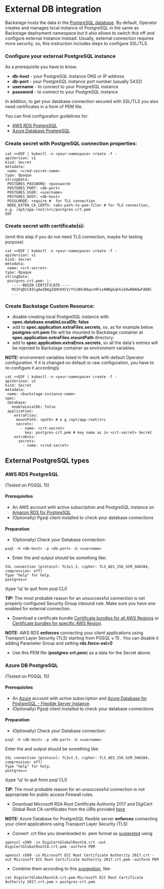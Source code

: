 # External DB integration

Backstage hosts the data in the [PostgreSQL database](https://backstage.io/docs/getting-started/config/database/).
By default, Operator creates and manages local instance of PostgreSQL in the same as Backstage deployment namespace but it also allows to switch this off and configure external instance instead.
Usually, external connection requires more security, so, this instruction includes steps to configure SSL/TLS.

### Configure your external PostgreSQL instance
As a prerequisite you have to know:
- **db-host** - your PostgreSQL instance DNS or IP address 
- **db-port** - your PostgreSQL instance port number (usually 5432)
- **username** - to connect to your PostgreSQL instance
- **password** - to connect to your PostgreSQL instance

In addition, to get your database connection secured with SSL/TLS you also need certificates in a form of PEM file. 

You can find configuration guidelines for:
- [AWS RDS PostgreSQL](#aws-rds-postgresql)
- [Azure Database PostgreSQL](#azure-db-postgresql)

### Create secret with PostgreSQL connection properties:
````
cat <<EOF | kubectl -n <your-namespace> create -f -
apiVersion: v1
kind: Secret
metadata:
 name: <cred-secret-name>
type: Opaque
stringData:
 POSTGRES_PASSWORD: <password>
 POSTGRES_PORT: <db-port>
 POSTGRES_USER: <username>
 POSTGRES_HOST: <db-host>
 PGSSLMODE: require #  for TLS connection
 NODE_EXTRA_CA_CERTS: <abs-path-to-pem-file> # for TLS connection, e.g. /opt/app-root/src/postgres-crt.pem
EOF
````

### Create secret with certificate(s):
(omit this step if you do not need TLS connection, maybe for testing purpose)

````
cat <<EOF | kubectl -n <your-namespace> create -f -
apiVersion: v1
kind: Secret
metadata:
 name: <crt-secret>
type: Opaque
stringData:
 postgres-crt.pem: |-
   -----BEGIN CERTIFICATE-----
   MIIFqDCCA5CgAwIBAgIQHtOXCV/YtLNHcB6qvn9FszANBgkqhkiG9w0BAQwFADBl
   ... 
````

### Create Backstage Custom Resource:

- disable creating local PostgreSQL instance with **spec.database.enableLocalDb: false**
- add **<crt-secret>** to **spec.application.extraFiles.secrets**, so, as for example below **postgres-crt.pem** file will be mounted to Backstage container at **spec.application.extraFiles.mountPath** directory:   
- add **<cred-secret>** to **spec.application.extraEnvs.secrets**, so all the data's entries will be injected to Backstage container as environment variables.

**NOTE:** environment variables listed in **<cred-secret>** file work with default Operator configuration. If it is changed on default or raw configuration, you have to re-configure it accordingly.

````
cat <<EOF | kubectl -n <your-namespace> create -f -
apiVersion: v1
kind: Secret
metadata:
 name: <backstage-instance-name>
spec:
 database:
   enableLocalDb: false 
 application: 
    extraFiles:
     mountPath: <path> # e g /opt/app-root/src
     secrets:
       - name: <crt-secret> 
         key: postgres-crt.pem # key name as in <crt-secret> Secret
    extraEnvs:
      secrets:
        - name: <cred-secret>  
````

## External PostgreSQL types

### AWS RDS PostgreSQL
(Tested on PGSQL 15)

#### Prerequisites
- An AWS account with active subscription and PostgreSQL instance on [Amazon RDS for PostgreSQL](https://aws.amazon.com/rds/postgresql/) 
- (Optionally) Pgsql client installed to check your database connections 

#### Preparation
- (Optionally) Check your Database connection:

````
psql -h <db-host> -p <db-port> -U <username>
````

- Enter the <password> and output should be something like:

````
SSL connection (protocol: TLSv1.3, cipher: TLS_AES_256_GCM_SHA384, compression: off)
Type "help" for help.
postgres=>
````

(type ‘\q’ to quit from psql CLI)

**TIP:** The most probable reason for an unsuccessful connection is not properly configured Security Group inbound rule. Make sure you have one enabled for external connection.

- Download a certificate bundle [Certificate bundles for all AWS Regions](https://docs.aws.amazon.com/AmazonRDS/latest/UserGuide/UsingWithRDS.SSL.html#UsingWithRDS.SSL.CertificatesAllRegions) or [Certificate bundles for specific AWS Region](https://docs.aws.amazon.com/AmazonRDS/latest/UserGuide/UsingWithRDS.SSL.html#UsingWithRDS.SSL.RegionCertificates).

**NOTE:**  AWS RDS **enforces** connecting your client applications using Transport Layer Security (TLS) starting from PGSQL v 15 . You can disable it adding Parameter Group and setting **rds.force-ssl=0**

- Use this PEM file (**postgres-crt.pem**) as a data for the  **<crt-secret>** Secret above.

### Azure DB PostgreSQL
(Tested on PGSQL 15)

#### Prerequisites
- An [Azure](https://azure.microsoft.com/) account with active subscription and [Azure Database for PostgreSQL - Flexible Server instance](https://learn.microsoft.com/en-gb/azure/postgresql/flexible-server/overview).
- (Optionally) Pgsql client installed to check your database connections 

#### Preparation

- (Optionally) Check your Database connection:

````
psql -h <db-host> -p <db-port> -U <username>
````

Enter the <password> and output should be something like:
````
SSL connection (protocol: TLSv1.3, cipher: TLS_AES_256_GCM_SHA384, compression: off)
Type "help" for help.
postgres=>
````
(type ‘\q’ to quit from psql CLI)

**TIP**: The most probable reason for an unsuccessful connection is not appropriate for public access Firewall rules.


- Download Microsoft RSA Root Certificate Authority 2017 and DigiCert Global Root CA certificates from the URIs provided [here](https://learn.microsoft.com/en-gb/azure/postgresql/flexible-server/concepts-networking-ssl-tls#downloading-root-ca-certificates-and-updating-application-clients-in-certificate-pinning-scenarios)

**NOTE:**  Azure Database for PostgreSQL flexible server **enforces** connecting your client applications using Transport Layer Security (TLS)

- Convert .crt files you downloaded to .pem format as [suggested](https://learn.microsoft.com/en-gb/azure/postgresql/flexible-server/concepts-networking-ssl-tls#downloading-root-ca-certificates-and-updating-application-clients-in-certificate-pinning-scenarios) using

````
openssl x509 -in DigiCertGlobalRootCA.crt -out DigiCertGlobalRootCA.crt.pem -outform PEM

openssl x509 -in Microsoft ECC Root Certificate Authority 2017.crt -out Microsoft ECC Root Certificate Authority 2017.crt.pem -outform PEM
````

- Combine them according to this [suggestion](https://learn.microsoft.com/en-gb/azure/postgresql/flexible-server/how-to-update-client-certificates-java#updating-root-ca-certificates-for-other-clients-for-certificate-pinning-scenarios), like:

````
cat DigiCertGlobalRootCA.crt.pem Microsoft ECC Root Certificate Authority 2017.crt.pem > postgres-crt.pem
````